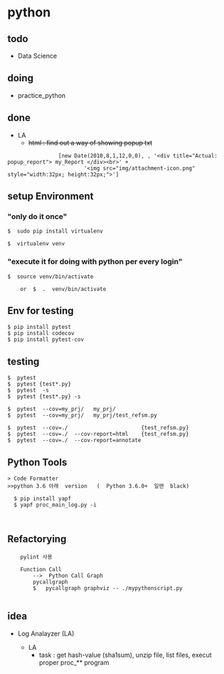# python



## todo

  + Data Science


## doing

  + practice_python


## done

  + LA
    - ~~html : find out a way of showing popup txt~~

```
                [new Date(2010,8,1,12,0,0), , '<div title="Actual: popup_report"> my_Report </div><br>' +
                        '<img src="img/attachment-icon.png" style="width:32px; height:32px;">']
```

## setup Environment

### "only do it once"

```
$  sudo pip install virtualenv

$  virtualenv venv

```
### "execute it for doing with python per every login"

```
$  source venv/bin/activate

    or  $  .  venv/bin/activate
```

##  Env for testing
```
$ pip install pytest
$ pip install codecov
$ pip install pytest-cov
```
##  testing
```
$  pytest
$  pytest {test*.py}
$  pytest  -s
$  pytest {test*.py} -s

$  pytest  --cov=my_prj/   my_prj/
$  pytest  --cov=my_prj/   my_prj/test_refsm.py

$  pytest  --cov=./                       {test_refsm.py}
$  pytest  --cov=./  --cov-report=html    {test_refsm.py}
$  pytest  --cov=./  --cov-report=annotate
```
##  Python Tools

```
> Code Formatter
>>python 3.6 아래  version   (  Python 3.6.0+  일땐  black) 

  $ pip install yapf
  $ yapf proc_main_log.py -i



```


## Refactorying
```
	pylint 사용
	
	Function Call
		-->  Python Call Graph
		pycallgraph
		$   pycallgraph graphviz -- ./mypythonscript.py
    
```

## idea

  + Log Analayzer (LA)

  
    + LA 
      - task : get hash-value (sha1sum),  unzip file, list files, execut proper proc_** program
      
